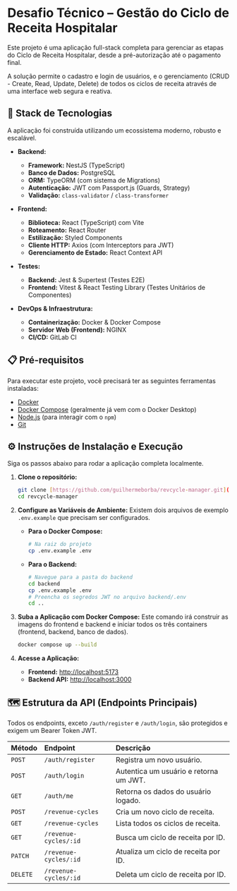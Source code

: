 # Desafio Técnico – Gestão do Ciclo de Receita Hospitalar

Este projeto é uma aplicação full-stack completa para gerenciar as etapas do Ciclo de Receita Hospitalar, desde a pré-autorização até o pagamento final.

A solução permite o cadastro e login de usuários, e o gerenciamento (CRUD - Create, Read, Update, Delete) de todos os ciclos de receita através de uma interface web segura e reativa.

## 🚀 Stack de Tecnologias

A aplicação foi construída utilizando um ecossistema moderno, robusto e escalável.

* **Backend:**
    * **Framework:** NestJS (TypeScript)
    * **Banco de Dados:** PostgreSQL
    * **ORM:** TypeORM (com sistema de Migrations)
    * **Autenticação:** JWT com Passport.js (Guards, Strategy)
    * **Validação:** `class-validator` / `class-transformer`

* **Frontend:**
    * **Biblioteca:** React (TypeScript) com Vite
    * **Roteamento:** React Router
    * **Estilização:** Styled Components
    * **Cliente HTTP:** Axios (com Interceptors para JWT)
    * **Gerenciamento de Estado:** React Context API

* **Testes:**
    * **Backend:** Jest & Supertest (Testes E2E)
    * **Frontend:** Vitest & React Testing Library (Testes Unitários de Componentes)

* **DevOps & Infraestrutura:**
    * **Containerização:** Docker & Docker Compose
    * **Servidor Web (Frontend):** NGINX
    * **CI/CD:** GitLab CI

## 📋 Pré-requisitos

Para executar este projeto, você precisará ter as seguintes ferramentas instaladas:

* [Docker](https://www.docker.com/products/docker-desktop/)
* [Docker Compose](https://docs.docker.com/compose/) (geralmente já vem com o Docker Desktop)
* [Node.js](https://nodejs.org/) (para interagir com o `npm`)
* [Git](https://git-scm.com/)

## ⚙️ Instruções de Instalação e Execução

Siga os passos abaixo para rodar a aplicação completa localmente.

1.  **Clone o repositório:**
    ```bash
    git clone [https://github.com/guilhermeborba/revcycle-manager.git](https://github.com/guilhermeborba/revcycle-manager.git)
    cd revcycle-manager
    ```

2.  **Configure as Variáveis de Ambiente:**
    Existem dois arquivos de exemplo `.env.example` que precisam ser configurados.

    * **Para o Docker Compose:**
        ```bash
        # Na raiz do projeto
        cp .env.example .env
        ```
    * **Para o Backend:**
        ```bash
        # Navegue para a pasta do backend
        cd backend
        cp .env.example .env
        # Preencha os segredos JWT no arquivo backend/.env
        cd ..
        ```

3.  **Suba a Aplicação com Docker Compose:**
    Este comando irá construir as imagens do frontend e backend e iniciar todos os três containers (frontend, backend, banco de dados).

    ```bash
    docker compose up --build
    ```

4.  **Acesse a Aplicação:**
    * **Frontend:** [http://localhost:5173](http://localhost:5173)
    * **Backend API:** [http://localhost:3000](http://localhost:3000)

## 🗺️ Estrutura da API (Endpoints Principais)

Todos os endpoints, exceto `/auth/register` e `/auth/login`, são protegidos e exigem um Bearer Token JWT.

| Método | Endpoint                    | Descrição                              |
| :----- | :-------------------------- | :------------------------------------- |
| `POST` | `/auth/register`            | Registra um novo usuário.              |
| `POST` | `/auth/login`               | Autentica um usuário e retorna um JWT. |
| `GET`  | `/auth/me`                  | Retorna os dados do usuário logado.    |
| `POST` | `/revenue-cycles`           | Cria um novo ciclo de receita.         |
| `GET`  | `/revenue-cycles`           | Lista todos os ciclos de receita.      |
| `GET`  | `/revenue-cycles/:id`       | Busca um ciclo de receita por ID.      |
| `PATCH`| `/revenue-cycles/:id`       | Atualiza um ciclo de receita por ID.   |
| `DELETE`| `/revenue-cycles/:id`     | Deleta um ciclo de receita por ID.     |